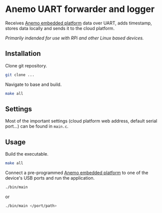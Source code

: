 # Anemo UART forwarder and logger

Receives [Anemo embedded platform](https://bitbucket.org/AlexanderMarinsek/riot-anemo-simple/src/master/) data over UART, adds timestamp, stores data locally and sends it to the cloud platform. 

*Primarily indended for use with RPi and other Linux based devices.*

## Installation

Clone git repository.
```bash
git clone ...
```

Navigate to base and build.
```bash
make all
```

## Settings
Most of the important settings (cloud platform web address, default serial port...) can be found in `main.c`.

## Usage

Build the executable.
```bash
make all
```

Connect a pre-programmed [Anemo embedded platform](https://bitbucket.org/AlexanderMarinsek/riot-anemo-simple/src/master/) to one of the device's USB ports and run the application.

```bash
./bin/main
```
or
```bash
./bin/main </port/path>
```
